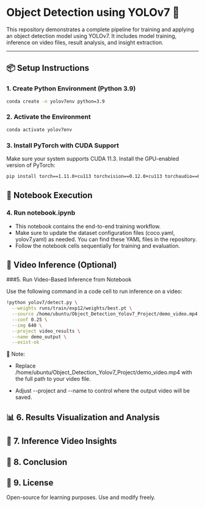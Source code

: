 # Object Detection using YOLOv7 🚀

This repository demonstrates a complete pipeline for training and applying an object detection model using YOLOv7. It includes model training, inference on video files, result analysis, and insight extraction.

---
## 📦 Setup Instructions

### 1. Create Python Environment (Python 3.9)

```bash
conda create -n yolov7env python=3.9
```

### 2. Activate the Environment

```bash
conda activate yolov7env
```

### 3. Install PyTorch with CUDA Support

Make sure your system supports CUDA 11.3. Install the GPU-enabled version of PyTorch:
```bash
pip install torch==1.11.0+cu113 torchvision==0.12.0+cu113 torchaudio==0.11.0 --extra-index-url https://download.pytorch.org/whl/cu113
```

## 📓 Notebook Execution

### 4. Run notebook.ipynb
- This notebook contains the end-to-end training workflow.
- Make sure to update the dataset configuration files (coco.yaml, yolov7.yaml) as needed. You can find these YAML files in the repository.
- Follow the notebook cells sequentially for training and evaluation.

## 🎥 Video Inference (Optional)

###5. Run Video-Based Inference from Notebook

Use the following command in a code cell to run inference on a video:
```bash
!python yolov7/detect.py \
  --weights runs/train/exp12/weights/best.pt \
  --source /home/ubuntu/Object_Detection_Yolov7_Project/demo_video.mp4 \
  --conf 0.25 \
  --img 640 \
  --project video_results \
  --name demo_output \
  --exist-ok
```
🔁 Note:
- Replace /home/ubuntu/Object_Detection_Yolov7_Project/demo_video.mp4 with the full path to your video file.

- Adjust --project and --name to control where the output video will be saved.

## 📊 6. Results Visualization and Analysis
## 🔎 7. Inference Video Insights
## 🧠 8. Conclusion
## 📜 9. License

Open-source for learning purposes. Use and modify freely.
